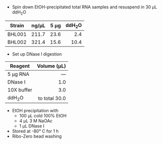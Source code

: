 

- Spin down EtOH-precipitated total RNA samples and resuspend in 30 &micro;L ddH<sub>2</sub>O

Strain |ng/&micro;L |5 &micro;g |ddH<sub>2</sub>O 
-------|-----------:|----------:|----------------:
BHL001 |       211.7|       23.6|              2.4
BHL002 |       321.4|       15.6|             10.4

- Set up DNase I digestion

Reagent          |Volume (&micro;L)   
-----------------|-----------------:
5 &micro;g RNA   |           &mdash;
DNase I          |               1.0
10X buffer       |               3.0
ddH<sub>2</sub>O |     to total 30.0

- EtOH precipitation with 
    - 100 &micro;L cold 100% EtOH
    - 4 &micro;L 3 M NaOAc
    - 1 &micro;L DNase I
- Stored at -80&deg; C for 1 h
- Ribo-Zero bead washing


